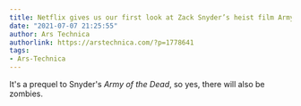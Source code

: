 ```yaml
---
title: Netflix gives us our first look at Zack Snyder’s heist film Army of Thieves
date: "2021-07-07 21:25:55"
author: Ars Technica
authorlink: https://arstechnica.com/?p=1778641
tags:
- Ars-Technica
---
```

It's a prequel to Snyder's <em>Army of the Dead</em>, so yes, there will also be zombies.